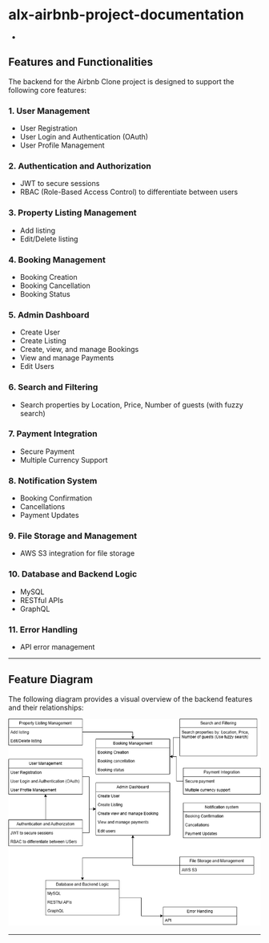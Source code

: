 # alx-airbnb-project-documentation
-

## Features and Functionalities

The backend for the Airbnb Clone project is designed to support the following core features:

### 1. User Management
- User Registration
- User Login and Authentication (OAuth)
- User Profile Management

### 2. Authentication and Authorization
- JWT to secure sessions
- RBAC (Role-Based Access Control) to differentiate between users

### 3. Property Listing Management
- Add listing
- Edit/Delete listing

### 4. Booking Management
- Booking Creation
- Booking Cancellation
- Booking Status

### 5. Admin Dashboard
- Create User
- Create Listing
- Create, view, and manage Bookings
- View and manage Payments
- Edit Users

### 6. Search and Filtering
- Search properties by Location, Price, Number of guests (with fuzzy search)

### 7. Payment Integration
- Secure Payment
- Multiple Currency Support

### 8. Notification System
- Booking Confirmation
- Cancellations
- Payment Updates

### 9. File Storage and Management
- AWS S3 integration for file storage

### 10. Database and Backend Logic
- MySQL
- RESTful APIs
- GraphQL

### 11. Error Handling
- API error management

---

## Feature Diagram

The following diagram provides a visual overview of the backend features and their relationships:

![Feature Diagram](features-and-functionalities/Feature%20Diagram.drawio.png)

---
